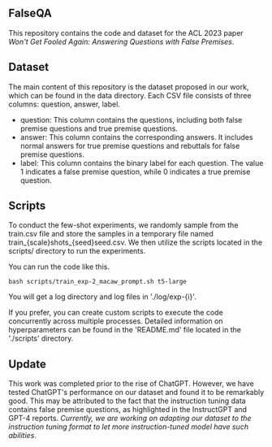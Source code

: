 ## FalseQA
This repository contains the code and dataset for the ACL 2023 paper *Won't Get Fooled Again: Answering Questions with False Premises*.

## Dataset
The main content of this repository is the dataset proposed in our work, which can be found in the data directory. Each CSV file consists of three columns: question, answer, label.

- question: This column contains the questions, including both false premise questions and true premise questions.
- answer: This column contains the corresponding answers. It includes normal answers for true premise questions and rebuttals for false premise questions.
- label: This column contains the binary label for each question. The value 1 indicates a false premise question, while 0 indicates a true premise question.

## Scripts
To conduct the few-shot experiments, we randomly sample from the train.csv file and store the samples in a temporary file named train_{scale}shots_{seed}seed.csv. We then utilize the scripts located in the scripts/ directory to run the 
experiments.

You can run the code like this.
```console
bash scripts/train_exp-2_macaw_prompt.sh t5-large
```

You will get a log directory and log files in './log/exp-{i}'.

If you prefer, you can create custom scripts to execute the code concurrently across multiple processes. Detailed information on hyperparameters can be found in the 'README.md' file located in the './scripts' directory.
## Update
This work was completed prior to the rise of ChatGPT. However, we have tested ChatGPT's performance on our dataset and found it to be remarkably good. This may be attributed to the fact that the instruction tuning data contains false premise questions, as highlighted in the InstructGPT and GPT-4 reports. *Currently, we are working on adapting our dataset to the instruction tuning format to let more instruction-tuned model have such abilities*.
